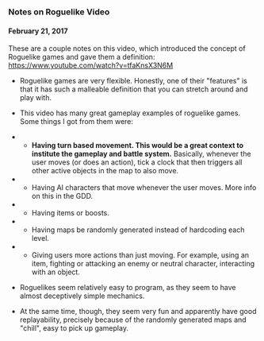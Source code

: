 ### Notes on Roguelike Video

#### February 21, 2017

These are a couple notes on this video, which introduced the concept of Roguelike games and gave them a definition: https://www.youtube.com/watch?v=tfaKnsX3N6M

* Roguelike games are very flexible. Honestly, one of their "features" is that it has such a malleable definition that you can stretch around and play with.

* This video has many great gameplay examples of roguelike games. Some things I got from them were:
* * **Having turn based movement. This would be a great context to institute the gameplay and battle system.** Basically, whenever the user moves (or does an action), tick a clock that then triggers all other active objects in the map to also move.
* * Having AI characters that move whenever the user moves. More info on this in the GDD.
* * Having items or boosts.
* * Having maps be randomly generated instead of hardcoding each level.
* * Giving users more actions than just moving. For example, using an item, fighting or attacking an enemy or neutral character, interacting with an object.

* Roguelikes seem relatively easy to program, as they seem to have almost deceptively simple mechanics.

* At the same time, though, they seem very fun and apparently have good replayability, precisely because of the randomly generated maps and "chill", easy to pick up gameplay.
